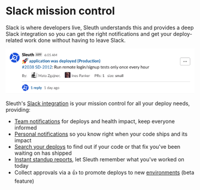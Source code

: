 # Slack mission control

Slack is where developers live, Sleuth understands this and provides a deep Slack integration so you can get the right notifications and get your deploy-related work done without having to leave Slack.

![Team notifications on Deploy](../.gitbook/assets/slack-or-deploys-or-sleuth-2021-02-04-11-01-28.png)

Sleuth's [Slack integration](../integrations-1/slack.md) is your mission control for all your deploy needs, providing:

* [Team notifications](team-notifications.md) for deploys and health impact, keep everyone informed
* [Personal notifications](personal-notifications.md) so you know right when your code ships and its impact
* [Search your deploys](search-sleuth-in-slack.md) to find out if your code or that fix you've been waiting on has shipped
* [Instant standup reports](developer-standup.md), let Sleuth remember what you've worked on today
* Collect approvals via a 👍 to promote deploys to new [environments](../modeling-your-deployments/environment-support.md) \(beta feature\)



